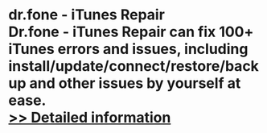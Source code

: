 # dr.fone - iTunes Repair<br />Dr.fone - iTunes Repair can fix 100+ iTunes errors and issues, including install/update/connect/restore/backup and other issues by yourself at ease.<br />[>> Detailed information](https://secure.shareit.com/shareit/product.html?productid=300947768&affiliateid=200057808)